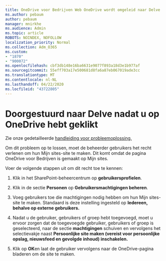 ```yaml
---
title: OneDrive voor Bedrijven Web OneDrive wordt omgeleid naar Delve
ms.author: pebaum
author: pebaum
manager: mnirkhe
ms.audience: Admin
ms.topic: article
ROBOTS: NOINDEX, NOFOLLOW
localization_priority: Normal
ms.collection: Adm_O365
ms.custom:
- "1870"
- "900072"
ms.openlocfilehash: cbf3db148e16ba6631e9077f893a18d3e1b977af
ms.sourcegitcommit: 55eff703a17e500681d8fa6a87eb067019ade3cc
ms.translationtype: MT
ms.contentlocale: nl-NL
ms.lasthandoff: 04/22/2020
ms.locfileid: "43722805"
---
```

# <a name="redirected-to-delve-after-you-click-onedrive"></a>Doorgestuurd naar Delve nadat u op OneDrive hebt geklikt

Zie onze gedetailleerde [handleiding voor probleemoplossing.](https://docs.microsoft.com/sharepoint/support/sites/troubleshooting-guide-for-sites-stopped-at-provisioning)

Om dit probleem op te lossen, moet de beheerder gebruikers het recht verlenen om hun Mijn sites-site te maken. Dit komt omdat de pagina OneDrive voor Bedrijven is gemaakt op Mijn sites.

Voer de volgende stappen uit om dit recht toe te kennen:

1. Klik in het SharePoint-beheercentrum op **gebruikersprofielen**.

2. Klik in de sectie **Personen** op **Gebruikersmachtigingen beheren**.

3. Voeg gebruikers toe die machtigingen nodig hebben om hun Mijn sites-site te maken. Standaard is deze instelling ingesteld op **Iedereen, behalve op externe gebruikers.**

4. Nadat u de gebruiker, gebruikers of groep hebt toegevoegd, moet u ervoor zorgen dat de toegevoegde gebruiker, gebruikers of groep is geselecteerd, naar de sectie **machtigingen** schuiven en vervolgens het selectievakje naast **Persoonlijke site maken (vereist voor persoonlijke opslag, nieuwsfeed en gevolgde inhoud) inschakelen.**

5. Klik op **OK**en laat de gebruiker vervolgens naar de OneDrive-pagina bladeren om de site te maken.
